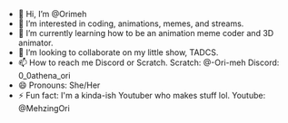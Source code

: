 - 👋 Hi, I’m @Orimeh
- 👀 I’m interested in coding, animations, memes, and streams.
- 🌱 I’m currently learning how to be an animation meme coder and 3D animator.
- 💞️ I’m looking to collaborate on my little show, TADCS.
- 📫 How to reach me Discord or Scratch. Scratch: @-Ori-meh Discord: 0_0athena_ori
- 😄 Pronouns: She/Her
- ⚡ Fun fact: I'm a kinda-ish Youtuber who makes stuff lol. Youtube: @MehzingOri

<!---
Orimeh/Orimeh is a ✨ special ✨ repository because its `README.md` (this file) appears on your GitHub profile.
You can click the Preview link to take a look at your changes.
--->
